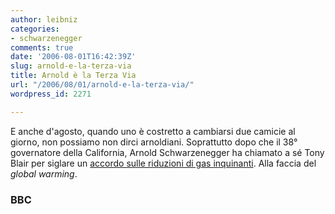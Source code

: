```yaml
---
author: leibniz
categories:
- schwarzenegger
comments: true
date: '2006-08-01T16:42:39Z'
slug: arnold-e-la-terza-via
title: Arnold è la Terza Via
url: "/2006/08/01/arnold-e-la-terza-via/"
wordpress_id: 2271

---
```

E anche d'agosto, quando uno è costretto a cambiarsi due camicie al giorno, non possiamo non dirci arnoldiani. Soprattutto dopo che il 38° governatore della California, Arnold Schwarzenegger ha chiamato a sé Tony Blair per siglare un [accordo sulle riduzioni di gas inquinanti](http://news.bbc.co.uk/2/hi/5233466.stm). Alla faccia del _global warming_.

### BBC
